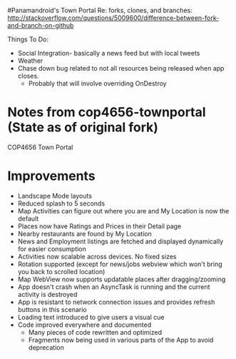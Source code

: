 #Panamandroid's Town Portal
Re: forks, clones, and branches: http://stackoverflow.com/questions/5009600/difference-between-fork-and-branch-on-github

Things To Do:
* Social Integration- basically a news feed but with local tweets
* Weather
* Chase down bug related to not all resources being released when app closes. 
	* Probably that will involve overriding OnDestroy


Notes from cop4656-townportal (State as of original fork)
==================

COP4656 Town Portal

# Improvements
* Landscape Mode layouts
* Reduced splash to 5 seconds
* Map Activities can figure out where you are and My Location is now the default
* Places now have Ratings and Prices in their Detail page
* Nearby restaurants are found by My Location
* News and Employment listings are fetched and displayed dynamically for easier consumption
* Activities now scalable across devices. No fixed sizes
* Rotation supported (except for news/jobs webview which won't bring you back to scrolled location)
* Map WebView now supports updatable places after dragging/zooming
* App doesn't crash when an AsyncTask is running and the current activity is destroyed
* App is resistant to network connection issues and provides refresh buttons in this scenario 
* Loading text introduced to give users a visual cue
* Code improved everywhere and documented
	* Many pieces of code rewritten and optimized 
	* Fragments now being used in various parts of the App to avoid deprecation 
